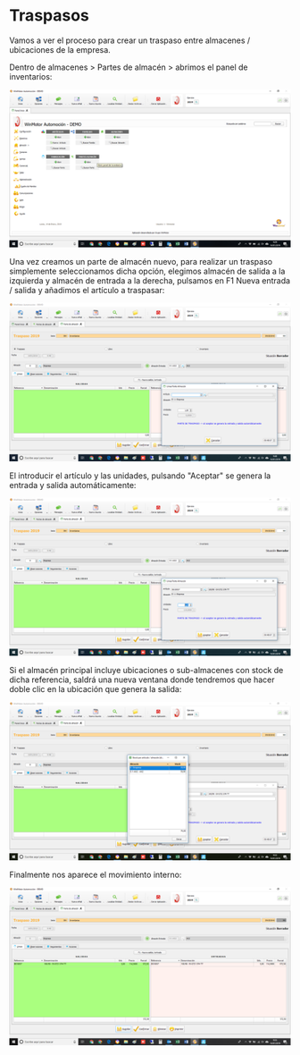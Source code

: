 # Traspasos

Vamos a ver el proceso para crear un traspaso entre almacenes / ubicaciones de la empresa.

Dentro de almacenes &gt; Partes de almacén &gt; abrimos el panel de inventarios:

![](../../.gitbook/assets/image%20%284%29.png)

Una vez creamos un parte de almacén nuevo, para realizar un traspaso simplemente seleccionamos dicha opción, elegimos almacén de salida a la izquierda y almacén de entrada a la derecha, pulsamos en F1 Nueva entrada / salida y añadimos el artículo a traspasar:

![](../../.gitbook/assets/image%20%2899%29.png)

El introducir el artículo y las unidades, pulsando "Aceptar" se genera la entrada y salida automáticamente:

![](../../.gitbook/assets/image%20%2850%29.png)

Si el almacén principal incluye ubicaciones o sub-almacenes con stock de dicha referencia, saldrá una nueva ventana donde tendremos que hacer doble clic en la ubicación que genera la salida:

![](../../.gitbook/assets/image%20%28105%29.png)

Finalmente nos aparece el movimiento interno:

![](../../.gitbook/assets/image%20%2863%29.png)

